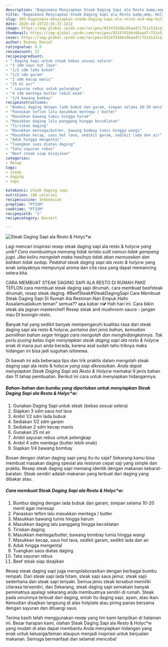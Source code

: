 ```yaml
---
description: "Bagaimana Menyiapkan Steak Daging Sapi ala Resto &amp;amp; Holyc*w Anti Gagal"
title: "Bagaimana Menyiapkan Steak Daging Sapi ala Resto &amp;amp; Holyc*w Anti Gagal"
slug: 905-bagaimana-menyiapkan-steak-daging-sapi-ala-resto-and-amp-holycw-anti-gagal
date: 2020-10-15T22:35:37.321Z
image: https://img-global.cpcdn.com/recipes/92247d166c66aa47/751x532cq70/steak-daging-sapi-ala-resto-holycw-foto-resep-utama.jpg
thumbnail: https://img-global.cpcdn.com/recipes/92247d166c66aa47/751x532cq70/steak-daging-sapi-ala-resto-holycw-foto-resep-utama.jpg
cover: https://img-global.cpcdn.com/recipes/92247d166c66aa47/751x532cq70/steak-daging-sapi-ala-resto-holycw-foto-resep-utama.jpg
author: Rodney Daniel
ratingvalue: 4.5
reviewcount: 12
recipeingredient:
- " Daging Sapi untuk steak bebas sesuai selera"
- "3 sdm saus hot lava"
- "1/2 sdm lada bubuk"
- "1/2 sdm garam"
- "2 sdm kecap manis"
- "25 ml air"
- " sayuran rebus untuk pelengkap"
- "4 sdm mentega butter lebih enak"
- "1/4 bawang bombay"
recipeinstructions:
- "Bumbui daging dengan lada bubuk dan garam, simpan selama 10-20 menit agar meresap"
- "Panaskan teflon lalu masukkan mentega / butter"
- "Masukkan bawang tumis hingga harum"
- "Masukkan daging lalu panggang hingga kecoklatan"
- "Tiriskan daging"
- "Masukkan mentega/butter, bawang bombay tumis hingga wangi"
- "Masukkan kecap, saus hot lava, sedikit garam, sedikit lada dan air"
- "Aduk hingga mengental"
- "Tuangkan saos diatas daging"
- "Tata sayuran rebus"
- "Beef steak siap disajikan"
categories:
- Resep
tags:
- steak
- daging
- sapi

katakunci: steak daging sapi 
nutrition: 188 calories
recipecuisine: Indonesian
preptime: "PT35M"
cooktime: "PT33M"
recipeyield: "2"
recipecategory: Dessert

---
```



![Steak Daging Sapi ala Resto &amp; Holyc*w](https://img-global.cpcdn.com/recipes/92247d166c66aa47/751x532cq70/steak-daging-sapi-ala-resto-holycw-foto-resep-utama.jpg)

Lagi mencari inspirasi resep steak daging sapi ala resto &amp; holyc*w yang unik? Cara membuatnya memang tidak terlalu sulit namun tidak gampang juga. Jika keliru mengolah maka hasilnya tidak akan memuaskan dan bahkan tidak sedap. Padahal steak daging sapi ala resto &amp; holyc*w yang enak selayaknya mempunyai aroma dan cita rasa yang dapat memancing selera kita.

CARA MEMBUAT STEAK DAGING SAPI ALA RESTO DI RUMAH PAKE TEFLON cara membuat steak daging sapi dirumah, cara membuat beefsteak dirumah, resep steak daging. #BeefSteak#SteakDagingSapi Cara Membuat Steak Daging Sapi Di Rumah Ala Restoran Nan Empuk Hallo Assalamualaikum teman&#34; semua?? apa kabar ni💕 Hah hari ini. Cara bikin steak ala jagoan masterchef! Resep steak and mushroom sauce - jangan mau DI boongin resto.

Banyak hal yang sedikit banyak mempengaruhi kualitas rasa dari steak daging sapi ala resto &amp; holyc*w, pertama dari jenis bahan, kemudian pemilihan bahan segar hingga cara mengolah dan menghidangkannya. Tak perlu pusing kalau ingin menyiapkan steak daging sapi ala resto &amp; holyc*w enak di mana pun anda berada, karena asal sudah tahu triknya maka hidangan ini bisa jadi suguhan istimewa.


Di bawah ini ada beberapa tips dan trik praktis dalam mengolah steak daging sapi ala resto &amp; holyc*w yang siap dikreasikan. Anda dapat menyiapkan Steak Daging Sapi ala Resto &amp; Holyc*w memakai 9 jenis bahan dan 11 tahap pembuatan. Berikut ini cara untuk menyiapkan hidangannya.

<!--inarticleads1-->

##### Bahan-bahan dan bumbu yang diperlukan untuk menyiapkan Steak Daging Sapi ala Resto &amp; Holyc*w:

1. Gunakan  Daging Sapi untuk steak (bebas sesuai selera)
1. Siapkan 3 sdm saus hot lava
1. Ambil 1/2 sdm lada bubuk
1. Sediakan 1/2 sdm garam
1. Sediakan 2 sdm kecap manis
1. Gunakan 25 ml air
1. Ambil  sayuran rebus untuk pelengkap
1. Ambil 4 sdm mentega (butter lebih enak)
1. Siapkan 1/4 bawang bombay


Bosan dengan olahan daging sapi yang itu-itu saja? Sekarang kamu bisa membuat masakan daging spesial ala restoran cepat saji yang simple dan praktis. Resep steak daging sapi memang identik dengan makanan kebarat-baratan. Steak sendiri adalah makanan yang terbuat dari daging yang dibakar atau. 

<!--inarticleads2-->

##### Cara membuat Steak Daging Sapi ala Resto &amp; Holyc*w:

1. Bumbui daging dengan lada bubuk dan garam, simpan selama 10-20 menit agar meresap
1. Panaskan teflon lalu masukkan mentega / butter
1. Masukkan bawang tumis hingga harum
1. Masukkan daging lalu panggang hingga kecoklatan
1. Tiriskan daging
1. Masukkan mentega/butter, bawang bombay tumis hingga wangi
1. Masukkan kecap, saus hot lava, sedikit garam, sedikit lada dan air
1. Aduk hingga mengental
1. Tuangkan saos diatas daging
1. Tata sayuran rebus
1. Beef steak siap disajikan


Resep steak daging sapi juga mengolaborasikan dengan berbagai bumbu rempah. Dari steak sapi lada hitam, steak sapi saus jamur, steak sapi sederhana dan steak sapi teriyaki. Semua jenis steak tersebut memiliki citarasa tersendiri, dan Sekarang, steak daging sapi semakain banyak peminatnya apalagi sekarang anda membuatnya sendiri di rumah. Steak pada umumnya terbuat dari daging, entah itu daging sapi, ayam, atau ikan. Kemudian disajikan langsung di atas hotplate atau piring panas bersama dengan sayuran dan dituangi saus. 

Terima kasih telah menggunakan resep yang tim kami tampilkan di halaman ini. Besar harapan kami, olahan Steak Daging Sapi ala Resto &amp; Holyc*w yang mudah di atas dapat membantu Anda menyiapkan hidangan yang enak untuk keluarga/teman ataupun menjadi inspirasi untuk berjualan makanan. Semoga bermanfaat dan selamat mencoba!

